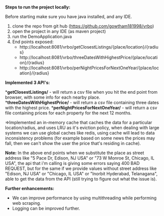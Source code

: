 **Steps to run the project locally:**

Before starting make sure you have java installed, and any IDE.

1) clone the repo from git hub (https://github.com/gowtham181998/vrbo)
2) open the project in any IDE (as maven project)
3) run the DemoApplication.java
4) End points exposed:
   * http://localhost:8081/vrbo/getClosestListings/{place/location}/{radius}
   * http://localhost:8081/vrbo/threeDatesWithHighestPrice/{place/location}/{radius}
   * http://localhost:8081/vrbo/perNightPricesForNextOneYear/{place/location}/{radius}

**Implemented 3 API's:**

***getClosestListings/** - will return a csv file when you hit the end point from browser, with some info for each
nearby place.
***threeDatesWithHighestPrice/** - will return a csv file containing three dates with the highest price.
***perNightPricesForNextOneYear/** - will return a csv file containing prices for each property for the next 12 months.

=>Implemented an in-memory cache that caches the data for a particular location/radius, and uses LRU as it's eviction
policy, when dealing with large systems we can use global caches like redis, using cache will lead to data inconsistency
problems (for example based on some news the prices may fall, then we can't show the user the price that's residing in
cache).

**Note:**
In the above end points when we substitute the place as street address like "5 Pace Dr, Edison, NJ USA" or "73 W Monroe
St, Chicago, IL USA", the api that i'm calling is giving some errors saying 400 BAD REQUEST, but for the same if we
provide values without street address like "Edison, NJ USA" or "Chicago, IL USA" or "Inorbit Hyderabad, Telanagana",
able to get the data from the API (still trying to figure out what the issue is).

**Further enhancements:**

* We can improve performance by using multithreading while performing web scraping.
* Logging can be improved further.